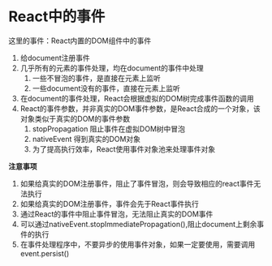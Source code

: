 # React中的事件

这里的事件：React内置的DOM组件中的事件

1. 给document注册事件
2. 几乎所有的元素的事件处理，均在document的事件中处理
    1. 一些不冒泡的事件，是直接在元素上监听
    2. 一些document没有的事件，直接在元素上监听  
3. 在document的事件处理，React会根据虚拟的DOM树完成事件函数的调用
4. React的事件参数，并非真实的DOM事件参数，是React合成的一个对象，该对象类似于真实的DOM的事件参数
    1. stopPropagation 阻止事件在虚拟DOM树中冒泡
    2. nativeEvent 得到真实的DOM对象
    3. 为了提高执行效率，React使用事件对象池来处理事件对象

**注意事项**

1. 如果给真实的DOM注册事件，阻止了事件冒泡，则会导致相应的react事件无法执行
2. 如果给真实的DOM注册事件，事件会先于React事件执行
3. 通过React的事件中阻止事件冒泡，无法阻止真实的DOM事件
4. 可以通过nativeEvent.stopImmediatePropagation(),阻止document上剩余事件的执行
5. 在事件处理程序中，不要异步的使用事件对象，如果一定要使用，需要调用event.persist()